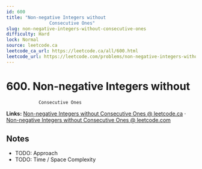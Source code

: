 ```yaml
--- 
id: 600
title: "Non-negative Integers without
                Consecutive Ones"
slug: non-negative-integers-without-consecutive-ones
difficulty: Hard
lock: Normal
source: leetcode.ca
leetcode_ca_url: https://leetcode.ca/all/600.html
leetcode_url: https://leetcode.com/problems/non-negative-integers-without-consecutive-ones/
---
```


# 600. Non-negative Integers without
                Consecutive Ones

**Links:** [Non-negative Integers without
                Consecutive Ones @ leetcode.ca](https://leetcode.ca/all/600.html) · [Non-negative Integers without
                Consecutive Ones @ leetcode.com](https://leetcode.com/problems/non-negative-integers-without-consecutive-ones/)

## Notes
- TODO: Approach
- TODO: Time / Space Complexity
